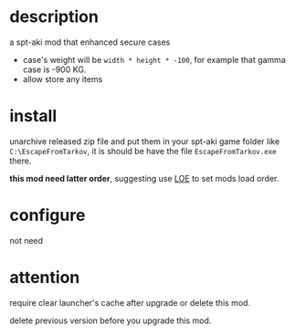# description
a spt-aki mod that enhanced secure cases

- case's weight will be `width * height * -100`, for example that gamma case is -900 KG.
- allow store any items

# install
unarchive released zip file and put them in your spt-aki game folder like `C:\EscapeFromTarkov`, it is should be have the file `EscapeFromTarkov.exe` there.

**this mod need latter order**, suggesting use [LOE](https://hub.sp-tarkov.com/files/file/1082-loe-load-order-editor/) to set mods load order.

# configure
not need

# attention
require clear launcher's cache after upgrade or delete this mod.

delete previous version before you upgrade this mod.
